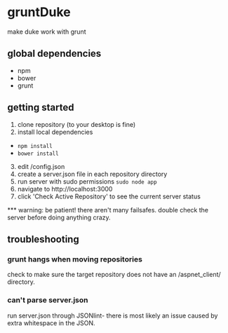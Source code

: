 # gruntDuke

make duke work with grunt

## global dependencies
* npm
* bower
* grunt

## getting started

1. clone repository (to your desktop is fine)
2. install local dependencies
  * `npm install`
  * `bower install`
3. edit /config.json
4. create a server.json file in each repository directory
5. run server with sudo permissions `sudo node app`
6. navigate to http://localhost:3000
7. click 'Check Active Repository' to see the current server status

*** warning: be patient! there aren't many failsafes. double check the server before doing anything crazy.

## troubleshooting

### grunt hangs when moving repositories
check to make sure the target repository does not have an /aspnet_client/ directory.

### can't parse server.json
run server.json through JSONlint- there is most likely an issue caused by extra whitespace in the JSON.
